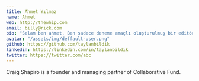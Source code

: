 ```yaml
---
title: Ahmet Yılmaz
name: Ahmet
web: http://thewhip.com
email: billy@rick.com
bio: "Selam ben ahmet. Ben sadece deneme amaçlı oluşturulmuş bir editörüm."
avatar: "/assets/img/deffault-user.png"
github: https://github.com/taylanbildik
linkedin: https://linkedin.com/in/taylanbildik
twitter: https://twitter.com/abc
---
```


Craig Shapiro is a founder and managing partner of Collaborative Fund.